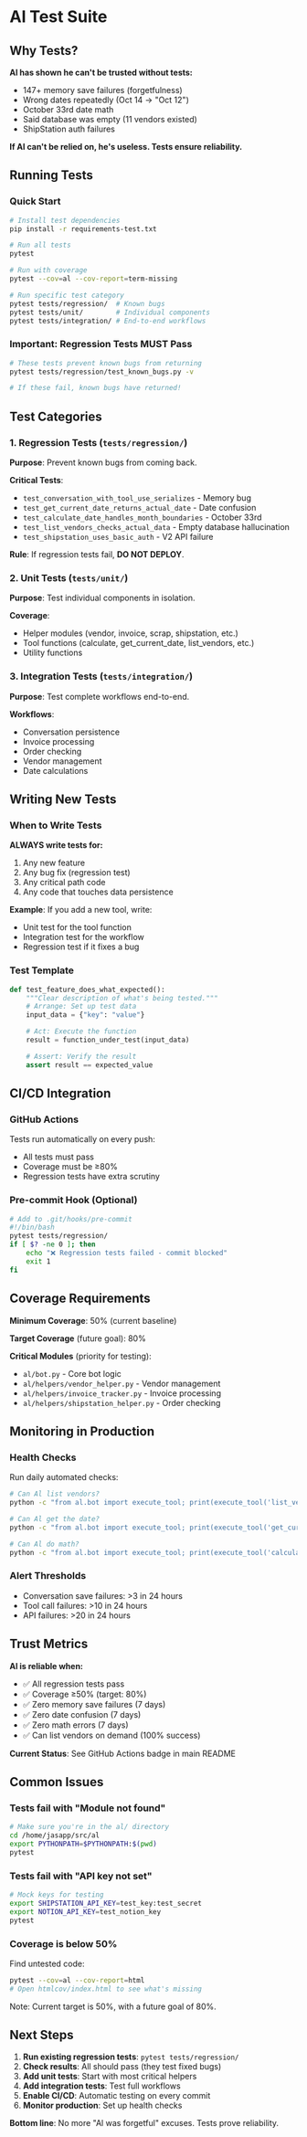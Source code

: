 # Al Test Suite

## Why Tests?

**Al has shown he can't be trusted without tests:**
- 147+ memory save failures (forgetfulness)
- Wrong dates repeatedly (Oct 14 → "Oct 12")
- October 33rd date math
- Said database was empty (11 vendors existed)
- ShipStation auth failures

**If Al can't be relied on, he's useless. Tests ensure reliability.**

## Running Tests

### Quick Start
```bash
# Install test dependencies
pip install -r requirements-test.txt

# Run all tests
pytest

# Run with coverage
pytest --cov=al --cov-report=term-missing

# Run specific test category
pytest tests/regression/  # Known bugs
pytest tests/unit/        # Individual components
pytest tests/integration/ # End-to-end workflows
```

### Important: Regression Tests MUST Pass

```bash
# These tests prevent known bugs from returning
pytest tests/regression/test_known_bugs.py -v

# If these fail, known bugs have returned!
```

## Test Categories

### 1. Regression Tests (`tests/regression/`)
**Purpose**: Prevent known bugs from coming back.

**Critical Tests**:
- `test_conversation_with_tool_use_serializes` - Memory bug
- `test_get_current_date_returns_actual_date` - Date confusion
- `test_calculate_date_handles_month_boundaries` - October 33rd
- `test_list_vendors_checks_actual_data` - Empty database hallucination
- `test_shipstation_uses_basic_auth` - V2 API failure

**Rule**: If regression tests fail, **DO NOT DEPLOY**.

### 2. Unit Tests (`tests/unit/`)
**Purpose**: Test individual components in isolation.

**Coverage**:
- Helper modules (vendor, invoice, scrap, shipstation, etc.)
- Tool functions (calculate, get_current_date, list_vendors, etc.)
- Utility functions

### 3. Integration Tests (`tests/integration/`)
**Purpose**: Test complete workflows end-to-end.

**Workflows**:
- Conversation persistence
- Invoice processing
- Order checking
- Vendor management
- Date calculations

## Writing New Tests

### When to Write Tests

**ALWAYS write tests for:**
1. Any new feature
2. Any bug fix (regression test)
3. Any critical path code
4. Any code that touches data persistence

**Example**: If you add a new tool, write:
- Unit test for the tool function
- Integration test for the workflow
- Regression test if it fixes a bug

### Test Template

```python
def test_feature_does_what_expected():
    """Clear description of what's being tested."""
    # Arrange: Set up test data
    input_data = {"key": "value"}

    # Act: Execute the function
    result = function_under_test(input_data)

    # Assert: Verify the result
    assert result == expected_value
```

## CI/CD Integration

### GitHub Actions
Tests run automatically on every push:
- All tests must pass
- Coverage must be ≥80%
- Regression tests have extra scrutiny

### Pre-commit Hook (Optional)
```bash
# Add to .git/hooks/pre-commit
#!/bin/bash
pytest tests/regression/
if [ $? -ne 0 ]; then
    echo "❌ Regression tests failed - commit blocked"
    exit 1
fi
```

## Coverage Requirements

**Minimum Coverage**: 50% (current baseline)

**Target Coverage** (future goal): 80%

**Critical Modules** (priority for testing):
- `al/bot.py` - Core bot logic
- `al/helpers/vendor_helper.py` - Vendor management
- `al/helpers/invoice_tracker.py` - Invoice processing
- `al/helpers/shipstation_helper.py` - Order checking

## Monitoring in Production

### Health Checks
Run daily automated checks:
```bash
# Can Al list vendors?
python -c "from al.bot import execute_tool; print(execute_tool('list_vendors', {}))"

# Can Al get the date?
python -c "from al.bot import execute_tool; print(execute_tool('get_current_date', {}))"

# Can Al do math?
python -c "from al.bot import execute_tool; print(execute_tool('calculate', {'expression': '2+2'}))"
```

### Alert Thresholds
- Conversation save failures: >3 in 24 hours
- Tool call failures: >10 in 24 hours
- API failures: >20 in 24 hours

## Trust Metrics

**Al is reliable when:**
- ✅ All regression tests pass
- ✅ Coverage ≥50% (target: 80%)
- ✅ Zero memory save failures (7 days)
- ✅ Zero date confusion (7 days)
- ✅ Zero math errors (7 days)
- ✅ Can list vendors on demand (100% success)

**Current Status**: See GitHub Actions badge in main README

## Common Issues

### Tests fail with "Module not found"
```bash
# Make sure you're in the al/ directory
cd /home/jasapp/src/al
export PYTHONPATH=$PYTHONPATH:$(pwd)
pytest
```

### Tests fail with "API key not set"
```bash
# Mock keys for testing
export SHIPSTATION_API_KEY=test_key:test_secret
export NOTION_API_KEY=test_notion_key
pytest
```

### Coverage is below 50%
Find untested code:
```bash
pytest --cov=al --cov-report=html
# Open htmlcov/index.html to see what's missing
```

Note: Current target is 50%, with a future goal of 80%.

## Next Steps

1. **Run existing regression tests**: `pytest tests/regression/`
2. **Check results**: All should pass (they test fixed bugs)
3. **Add unit tests**: Start with most critical helpers
4. **Add integration tests**: Test full workflows
5. **Enable CI/CD**: Automatic testing on every commit
6. **Monitor production**: Set up health checks

**Bottom line**: No more "Al was forgetful" excuses. Tests prove reliability.
